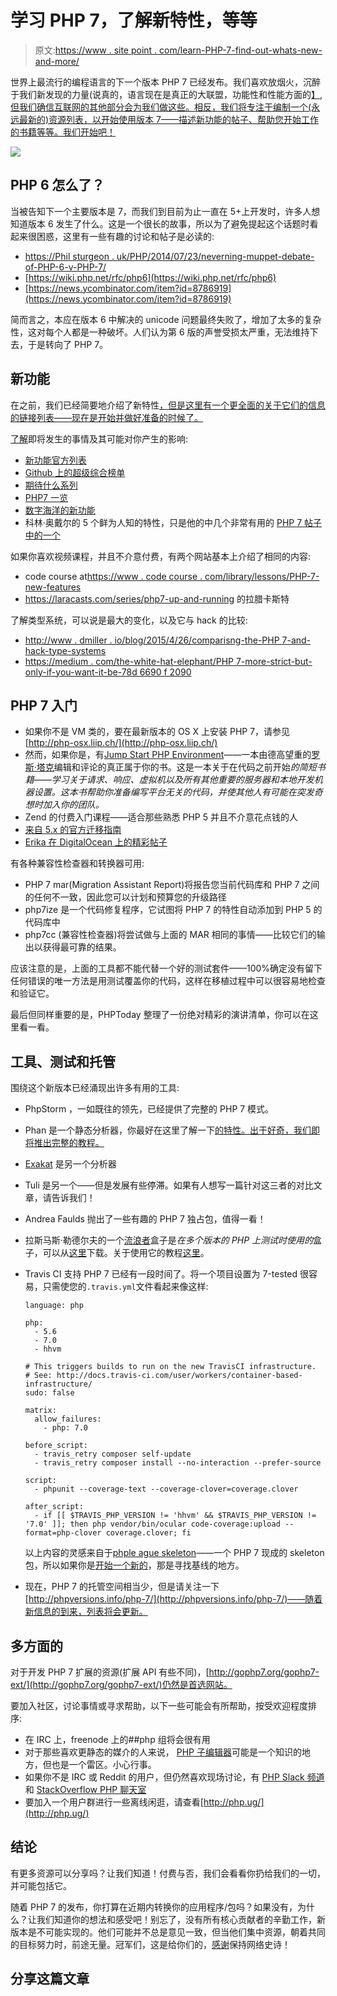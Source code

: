 # 学习 PHP 7，了解新特性，等等

> 原文:[https://www . site point . com/learn-PHP-7-find-out-whats-new-and-more/](https://www.sitepoint.com/learn-php-7-find-out-whats-new-and-more/)

世界上最流行的编程语言的下一个版本 PHP 7 已经发布。我们喜欢放烟火，沉醉于我们新发现的力量(说真的，语言现在是真正的大联盟，功能性和性能方面的[】,但我们确信互联网的其他部分会为我们做这些。相反，我们将专注于编制一个(永远最新的)资源列表，以开始使用版本 7——描述新功能的帖子、帮助您开始工作的书籍等等。我们开始吧！](https://www.youtube.com/watch?v=bzkRVzciAZg)

![](../Images/6fe21036b0b67e14a6bf320af6edf953.png)

## PHP 6 怎么了？

当被告知下一个主要版本是 7，而我们到目前为止一直在 5+上开发时，许多人想知道版本 6 发生了什么。这是一个很长的故事，所以为了避免提起这个话题时看起来很困惑，这里有一些有趣的讨论和帖子是必读的:

*   [https://Phil sturgeon . uk/PHP/2014/07/23/neverning-muppet-debate-of-PHP-6-v-PHP-7/](https://philsturgeon.uk/php/2014/07/23/neverending-muppet-debate-of-php-6-v-php-7/)
*   [https://wiki.php.net/rfc/php6](https://wiki.php.net/rfc/php6)
*   [https://news.ycombinator.com/item?id=8786919](https://news.ycombinator.com/item?id=8786919)

简而言之，本应在版本 6 中解决的 unicode 问题最终失败了，增加了太多的复杂性，这对每个人都是一种破坏。人们认为第 6 版的声誉受损太严重，无法维持下去，于是转向了 PHP 7。

## 新功能

在之前，我们已经简要地介绍了新特性[，但是这里有一个更全面的关于它们的信息的链接列表——现在是开始并做好准备的时候了。](https://www.sitepoint.com/php7-resource-recap/)

[了解](https://www.sitepoint.com/how-to-learn-quickly/)即将发生的事情及其可能对你产生的影响:

*   [新功能官方列表](http://php.net/manual/en/migration70.new-features.php)
*   [Github 上的超级综合榜单](https://github.com/tpunt/PHP7-Reference)
*   [期待什么系列](https://blog.engineyard.com/2015/what-to-expect-php-7)
*   [PHP7 一览](http://devzone.zend.com/4693/php-7-glance/)
*   [数字海洋的新功能](https://www.digitalocean.com/company/blog/getting-ready-for-php-7/)
*   科林·奥戴尔的 5 个鲜为人知的特性，只是他的中几个非常有用的 [PHP 7 帖子中的一个](http://www.colinodell.com/tags/php-7)

如果你喜欢视频课程，并且不介意付费，有两个网站基本上介绍了相同的内容:

*   code course at[https://www . code course . com/library/lessons/PHP-7-new-features](https://www.codecourse.com/library/lessons/php-7-new-features)
*   https://laracasts.com/series/php7-up-and-running 的拉腊卡斯特

了解类型系统，可以说是最大的变化，以及它与 hack 的比较:

*   [http://www . dmiller . io/blog/2015/4/26/comparisng-the-PHP 7-and-hack-type-systems](http://www.dmiller.io/blog/2015/4/26/comparing-the-php7-and-hack-type-systems)
*   [https://medium . com/the-white-hat-elephant/PHP 7-more-strict-but-only-if-you-want-it-be-78d 6690 f 2090](https://medium.com/the-white-hat-elephpant/php7-more-strict-but-only-if-you-want-it-to-be-78d6690f2090)

## PHP 7 入门

*   如果你不是 VM 类的，要在最新版本的 OS X 上安装 PHP 7，请参见[http://php-osx.liip.ch/](http://php-osx.liip.ch/)
*   然而，如果你是，有[Jump Start PHP Environment](http://www.amazon.com/Jump-Start-Environment-Bruno-Skvorc/dp/0994182643)——一本由德高望重的[罗斯·塔克](http://rosstuck.com)编辑和评论的真正属于你的书。这是一本关于在代码之前开始*的简短书籍——学习关于请求、响应、虚拟机以及所有其他重要的服务器和本地开发机器设置。这本书帮助你准备编写平台无关的代码，并使其他人有可能在突发奇想时加入你的团队。*
*   Zend 的付费入门课程——适合那些熟悉 PHP 5 并且不介意花点钱的人
*   [来自 5.x 的官方迁移指南](http://php.net/manual/en/migration70.php)
*   [Erika 在 DigitalOcean 上的精彩帖子](https://www.digitalocean.com/company/blog/getting-ready-for-php-7/)

有各种兼容性检查器和转换器可用:

*   PHP 7 mar(Migration Assistant Report)将报告您当前代码库和 PHP 7 之间的任何不一致，因此您可以计划和预算您的升级路径
*   php7ize 是一个代码修复程序，它试图将 PHP 7 的特性自动添加到 PHP 5 的代码库中
*   php7cc (兼容性检查器)将尝试做与上面的 MAR 相同的事情——比较它们的输出以获得最可靠的结果。

应该注意的是，上面的工具都不能代替一个好的测试套件——100%确定没有留下任何错误的唯一方法是用测试覆盖你的代码，这样在移植过程中可以很容易地检查和验证它。

最后但同样重要的是，PHPToday 整理了一份绝对精彩的演讲清单，你可以在这里看一看。

## 工具、测试和托管

围绕这个新版本已经涌现出许多有用的工具:

*   PhpStorm ，一如既往的领先，已经提供了完整的 PHP 7 模式。

*   Phan 是一个静态分析器，你最好在这里了解一下[的特性。出于好奇，我们即将推出完整的教程。](https://github.com/etsy/phan#features)

*   [Exakat](http://www.exakat.io/) 是另一个分析器

*   Tuli 是另一个——但是发展有些停滞。如果有人想写一篇针对这三者的对比文章，请告诉我们！

*   Andrea Faulds 抛出了一些有趣的 PHP 7 独占包，值得一看！

*   拉斯马斯·勒德尔夫的一个[流浪者](https://www.sitepoint.com/re-introducing-vagrant-right-way-start-php/)盒子是*在多个版本的 PHP 上测试时使用的*盒子，可以从[这里](https://github.com/rlerdorf/php7dev)下载。关于使用它的教程[这里](http://akrabat.com/building-and-testing-php7/)。

*   Travis CI 支持 PHP 7 已经有一段时间了。将一个项目设置为 7-tested 很容易，只需使您的`.travis.yml`文件看起来像这样:

    ```
    language: php

    php:
      - 5.6
      - 7.0
      - hhvm

    # This triggers builds to run on the new TravisCI infrastructure.
    # See: http://docs.travis-ci.com/user/workers/container-based-infrastructure/
    sudo: false

    matrix:
      allow_failures:
        - php: 7.0

    before_script:
      - travis_retry composer self-update
      - travis_retry composer install --no-interaction --prefer-source

    script:
      - phpunit --coverage-text --coverage-clover=coverage.clover

    after_script:
      - if [[ $TRAVIS_PHP_VERSION != 'hhvm' && $TRAVIS_PHP_VERSION != '7.0' ]]; then php vendor/bin/ocular code-coverage:upload --format=php-clover coverage.clover; fi 
    ```

    以上内容的灵感来自于[phple ague skeleton](https://github.com/thephpleague/skeleton)——一个 PHP 7 现成的 skeleton 包，所以如果你是[开始一个新的](https://www.sitepoint.com/starting-new-php-package-right-way/)，那是寻找基线的地方。

*   现在，PHP 7 的托管空间相当少，但是请关注一下[http://phpversions.info/php-7/](http://phpversions.info/php-7/)——随着新信息的到来，列表将会更新。

## 多方面的

对于开发 PHP 7 扩展的资源(扩展 API 有些不同)，[http://gophp7.org/gophp7-ext/](http://gophp7.org/gophp7-ext/)仍然是首选网站。

要加入社区，讨论事情或寻求帮助，以下一些可能会有所帮助，按受欢迎程度排序:

*   在 IRC 上，freenode 上的##php 组将会很有用
*   对于那些喜欢更静态的媒介的人来说， [PHP 子编辑器](http://reddit.com/r/php)可能是一个知识的地方，但也是一个雷区。小心行事。
*   如果你不是 IRC 或 Reddit 的用户，但仍然喜欢现场讨论，有 [PHP Slack 频道](http://murmuring-forest-7062.herokuapp.com/)和 [StackOverflow PHP 聊天室](https://chat.stackoverflow.com/rooms/11/php)
*   要加入一个用户群进行一些离线闲逛，请查看[http://php.ug/](http://php.ug/)

## 结论

有更多资源可以分享吗？让我们知道！付费与否，我们会看看你扔给我们的一切，并可能包括它。

随着 PHP 7 的发布，你打算在近期内转换你的应用程序/包吗？如果没有，为什么？让我们知道你的想法和感受吧！别忘了，没有所有核心贡献者的辛勤工作，新版本是不可能实现的。他们可能并不总是意见一致，但当他们集中资源，朝着共同的目标努力时，前途无量。冠军们，这是给你们的，[感谢](http://devzone.zend.com/6956/php-7-core-contributors-thankyou/)保持网络史诗！

## 分享这篇文章